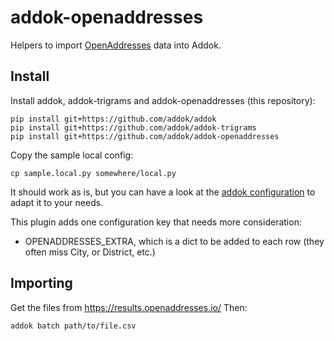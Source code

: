 # addok-openaddresses

Helpers to import [OpenAddresses](https://openaddresses.io) data into Addok.


## Install

Install addok, addok-trigrams and addok-openaddresses (this repository):

    pip install git+https://github.com/addok/addok
    pip install git+https://github.com/addok/addok-trigrams
    pip install git+https://github.com/addok/addok-openaddresses


Copy the sample local config:

    cp sample.local.py somewhere/local.py

It should work as is, but you can have a look at the
[addok configuration](http://addok.readthedocs.io/en/latest/config/)
to adapt it to your needs.

This plugin adds one configuration key that needs more consideration:


- OPENADDRESSES_EXTRA, which is a dict to be added to each row (they often miss City, or District, etc.)


## Importing

Get the files from https://results.openaddresses.io/
Then:

    addok batch path/to/file.csv
